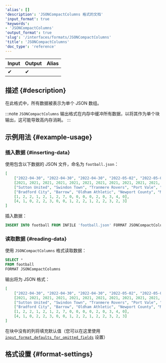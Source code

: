 ```yaml
---
'alias': []
'description': 'JSONCompactColumns 格式的文档'
'input_format': true
'keywords':
- 'JSONCompactColumns'
'output_format': true
'slug': '/interfaces/formats/JSONCompactColumns'
'title': 'JSONCompactColumns'
'doc_type': 'reference'
---
```


| Input | Output | Alias |
|-------|--------|-------|
| ✔     | ✔      |       |

## 描述 {#description}

在此格式中，所有数据被表示为单个 JSON 数组。

:::note
`JSONCompactColumns` 输出格式在内存中缓冲所有数据，以将其作为单个块输出，这可能导致高内存消耗。
:::

## 示例用法 {#example-usage}

### 插入数据 {#inserting-data}

使用包含以下数据的 JSON 文件，命名为 `football.json`：

```json
[
    ["2022-04-30", "2022-04-30", "2022-04-30", "2022-05-02", "2022-05-02", "2022-05-07", "2022-05-07", "2022-05-07", "2022-05-07", "2022-05-07", "2022-05-07", "2022-05-07", "2022-05-07", "2022-05-07", "2022-05-07", "2022-05-07", "2022-05-07"],
    [2021, 2021, 2021, 2021, 2021, 2021, 2021, 2021, 2021, 2021, 2021, 2021, 2021, 2021, 2021, 2021, 2021],
    ["Sutton United", "Swindon Town", "Tranmere Rovers", "Port Vale", "Salford City", "Barrow", "Bradford City", "Bristol Rovers", "Exeter City", "Harrogate Town A.F.C.", "Hartlepool United", "Leyton Orient", "Mansfield Town", "Newport County", "Oldham Athletic", "Stevenage Borough", "Walsall"],
    ["Bradford City", "Barrow", "Oldham Athletic", "Newport County", "Mansfield Town", "Northampton Town", "Carlisle United", "Scunthorpe United", "Port Vale", "Sutton United", "Colchester United", "Tranmere Rovers", "Forest Green Rovers", "Rochdale", "Crawley Town", "Salford City", "Swindon Town"],
    [1, 2, 2, 1, 2, 1, 2, 7, 0, 0, 0, 0, 2, 0, 3, 4, 0],
    [4, 1, 0, 2, 2, 3, 0, 0, 1, 2, 2, 1, 2, 2, 3, 2, 3]
]
```

插入数据：

```sql
INSERT INTO football FROM INFILE 'football.json' FORMAT JSONCompactColumns;
```

### 读取数据 {#reading-data}

使用 `JSONCompactColumns` 格式读取数据：

```sql
SELECT *
FROM football
FORMAT JSONCompactColumns
```

输出将为 JSON 格式：

```json
[
    ["2022-04-30", "2022-04-30", "2022-04-30", "2022-05-02", "2022-05-02", "2022-05-07", "2022-05-07", "2022-05-07", "2022-05-07", "2022-05-07", "2022-05-07", "2022-05-07", "2022-05-07", "2022-05-07", "2022-05-07", "2022-05-07", "2022-05-07"],
    [2021, 2021, 2021, 2021, 2021, 2021, 2021, 2021, 2021, 2021, 2021, 2021, 2021, 2021, 2021, 2021, 2021],
    ["Sutton United", "Swindon Town", "Tranmere Rovers", "Port Vale", "Salford City", "Barrow", "Bradford City", "Bristol Rovers", "Exeter City", "Harrogate Town A.F.C.", "Hartlepool United", "Leyton Orient", "Mansfield Town", "Newport County", "Oldham Athletic", "Stevenage Borough", "Walsall"],
    ["Bradford City", "Barrow", "Oldham Athletic", "Newport County", "Mansfield Town", "Northampton Town", "Carlisle United", "Scunthorpe United", "Port Vale", "Sutton United", "Colchester United", "Tranmere Rovers", "Forest Green Rovers", "Rochdale", "Crawley Town", "Salford City", "Swindon Town"],
    [1, 2, 2, 1, 2, 1, 2, 7, 0, 0, 0, 0, 2, 0, 3, 4, 0],
    [4, 1, 0, 2, 2, 3, 0, 0, 1, 2, 2, 1, 2, 2, 3, 2, 3]
]
```

在块中没有的列将填充默认值（您可以在这里使用 [`input_format_defaults_for_omitted_fields`](/operations/settings/settings-formats.md/#input_format_defaults_for_omitted_fields) 设置）

## 格式设置 {#format-settings}
